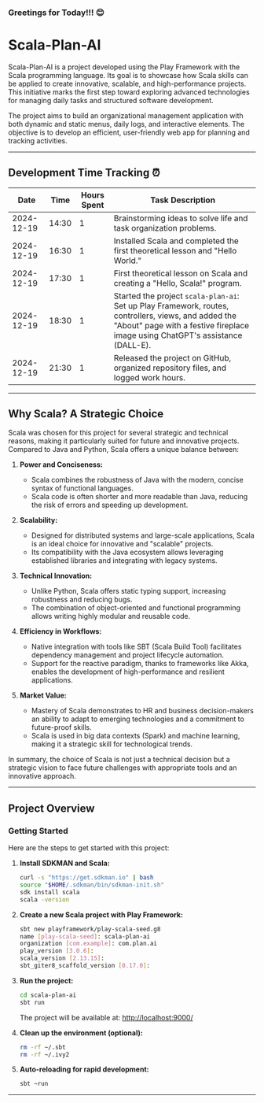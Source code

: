 ### Greetings for Today!!! 😊

# Scala-Plan-AI

Scala-Plan-AI is a project developed using the Play Framework with the Scala programming language. Its goal is to showcase how Scala skills can be applied to create innovative, scalable, and high-performance projects. This initiative marks the first step toward exploring advanced technologies for managing daily tasks and structured software development.

The project aims to build an organizational management application with both dynamic and static menus, daily logs, and interactive elements. The objective is to develop an efficient, user-friendly web app for planning and tracking activities.

---

## Development Time Tracking ⏰

| Date       | Time  | Hours Spent | Task Description                                                                                                                                                                       |
|------------|-------|-------------|----------------------------------------------------------------------------------------------------------------------------------------------------------------------------------------|
| 2024-12-19 | 14:30 | 1           | Brainstorming ideas to solve life and task organization problems.                                                                                                                      |
| 2024-12-19 | 16:30 | 1           | Installed Scala and completed the first theoretical lesson and "Hello World."                                                                                                          |
| 2024-12-19 | 17:30 | 1           | First theoretical lesson on Scala and creating a "Hello, Scala!" program.                                                                                                               |
| 2024-12-19 | 18:30 | 1           | Started the project `scala-plan-ai`: Set up Play Framework, routes, controllers, views, and added the "About" page with a festive fireplace image using ChatGPT's assistance (DALL-E). |
| 2024-12-19 | 21:30 | 1           | Released the project on GitHub, organized repository files, and logged work hours.                                                                                                     |

---

## Why Scala? A Strategic Choice
Scala was chosen for this project for several strategic and technical reasons, making it particularly suited for future and innovative projects. Compared to Java and Python, Scala offers a unique balance between:

1. **Power and Conciseness:**
   - Scala combines the robustness of Java with the modern, concise syntax of functional languages.
   - Scala code is often shorter and more readable than Java, reducing the risk of errors and speeding up development.

2. **Scalability:**
   - Designed for distributed systems and large-scale applications, Scala is an ideal choice for innovative and "scalable" projects.
   - Its compatibility with the Java ecosystem allows leveraging established libraries and integrating with legacy systems.

3. **Technical Innovation:**
   - Unlike Python, Scala offers static typing support, increasing robustness and reducing bugs.
   - The combination of object-oriented and functional programming allows writing highly modular and reusable code.

4. **Efficiency in Workflows:**
   - Native integration with tools like SBT (Scala Build Tool) facilitates dependency management and project lifecycle automation.
   - Support for the reactive paradigm, thanks to frameworks like Akka, enables the development of high-performance and resilient applications.

5. **Market Value:**
   - Mastery of Scala demonstrates to HR and business decision-makers an ability to adapt to emerging technologies and a commitment to future-proof skills.
   - Scala is used in big data contexts (Spark) and machine learning, making it a strategic skill for technological trends.

In summary, the choice of Scala is not just a technical decision but a strategic vision to face future challenges with appropriate tools and an innovative approach.

---

## Project Overview

### Getting Started

Here are the steps to get started with this project:

1. **Install SDKMAN and Scala:**
   ```bash
   curl -s "https://get.sdkman.io" | bash
   source "$HOME/.sdkman/bin/sdkman-init.sh"
   sdk install scala
   scala -version
   ```

2. **Create a new Scala project with Play Framework:**
   ```bash
   sbt new playframework/play-scala-seed.g8
   name [play-scala-seed]: scala-plan-ai
   organization [com.example]: com.plan.ai
   play_version [3.0.6]: 
   scala_version [2.13.15]: 
   sbt_giter8_scaffold_version [0.17.0]: 
   ```

3. **Run the project:**
   ```bash
   cd scala-plan-ai
   sbt run
   ```
   The project will be available at: [http://localhost:9000/](http://localhost:9000/)

4. **Clean up the environment (optional):**
   ```bash
   rm -rf ~/.sbt
   rm -rf ~/.ivy2
   ```

5. **Auto-reloading for rapid development:**
   ```bash
   sbt ~run
   ```

---
